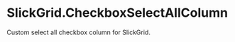 SlickGrid.CheckboxSelectAllColumn
=================================

Custom select all checkbox column for SlickGrid.
